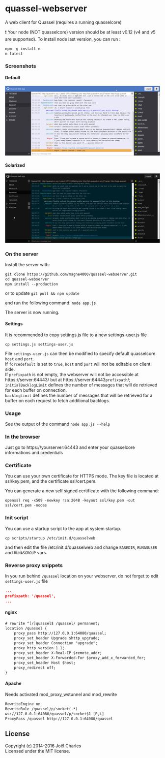 # quassel-webserver
A web client for Quassel (requires a running quasselcore)

:exclamation: Your node (NOT quasselcore) version should be at least v0.12 (v4 and v5 are supported).
To install node last version, you can run :
```
npm -g install n
n latest
```

### Screenshots

#### Default
![default theme](https://github.com/magne4000/magne4000.github.com/raw/master/images/quassel-default-1.png)

#### Solarized
![solarized theme](https://github.com/magne4000/magne4000.github.com/raw/master/images/quassel-solarized-1.png)

### On the server
Install the server with: 
```
git clone https://github.com/magne4000/quassel-webserver.git
cd quassel-webserver
npm install --production
```
or to update `git pull && npm update`

and run the following command: `node app.js`

The server is now running.

#### Settings
It is recommended to copy settings.js file to a new settings-user.js file
```
cp settings.js settings-user.js
```
File `settings-user.js` can then be modified to specify default quasselcore `host` and `port`.  
If `forcedefault` is set to `true`, `host` and `port` will not be editable on client side.  
If `prefixpath` is not empty, the webserver will not be accessible at https://server:64443/ but at https://server:64443`prefixpath`/;  
`initialBacklogLimit` defines the number of messages that will de retrieved for each buffer on connection.  
`backlogLimit` defines the number of messages that will be retrieved for a buffer on each request to fetch additional backlogs.  

### Usage
See the output of the command `node app.js --help`

### In the browser
Just go to https://yourserver:64443 and enter your quasselcore informations and credentials

### Certificate
You can use your own certificate for HTTPS mode. The key file is located at ssl/key.pem, and the certificate ssl/cert.pem.

You can generate a new self signed certificate with the following command:
```
openssl req -x509 -newkey rsa:2048 -keyout ssl/key.pem -out ssl/cert.pem -nodes
```

### Init script
You can use a startup script to the app at system startup.
```
cp scripts/startup /etc/init.d/quasselweb
```
and then edit the file /etc/init.d/quasselweb and change `BASEDIR`, `RUNASUSER` and `RUNASGROUP` vars.

### Reverse proxy snippets
In you run behind `/quassel` location on your webserver, do not forget to edit `settings-user.js` file
```json
...
prefixpath: '/quassel',
...
```
#### nginx
```nginx
# rewrite ^[/]quassel$ /quassel/ permanent;
location /quassel {
    proxy_pass http://127.0.0.1:64080/quassel;
    proxy_set_header Upgrade $http_upgrade;
    proxy_set_header Connection "upgrade";
    proxy_http_version 1.1;
    proxy_set_header X-Real-IP $remote_addr;
    proxy_set_header X-Forwarded-For $proxy_add_x_forwarded_for;
    proxy_set_header Host $host;
    proxy_redirect off;
}
```
#### Apache
Needs activated mod_proxy_wstunnel and mod_rewrite
```
RewriteEngine on
RewriteRule /quassel/p/socket(.*) ws://127.0.0.1:64080/quassel/p/socket$1 [P,L]
ProxyPass /quassel http://127.0.0.1:64080/quassel
```

## License
Copyright (c) 2014-2016 Joël Charles  
Licensed under the MIT license.
